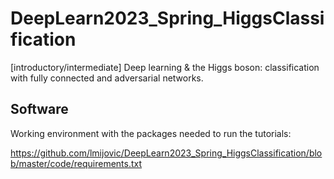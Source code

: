 # DeepLearn2023_Spring_HiggsClassification
[introductory/intermediate] Deep learning &amp; the Higgs boson: classification with fully connected and adversarial networks.

## 

## Software 

Working environment with the packages needed to run the tutorials:

https://github.com/lmijovic/DeepLearn2023_Spring_HiggsClassification/blob/master/code/requirements.txt  

